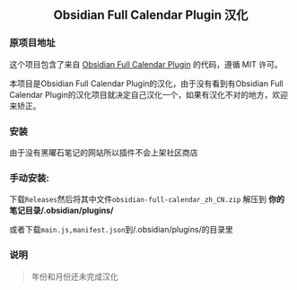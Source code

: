 <center><h2>Obsidian Full Calendar Plugin 汉化</h2></center>

### 原项目地址

这个项目包含了来自 [Obsidian Full Calendar Plugin](https://github.com/davish/obsidian-full-calendar) 的代码，遵循 MIT 许可。

本项目是Obsidian Full Calendar Plugin的汉化，由于没有看到有Obsidian Full Calendar Plugin的汉化项目就决定自己汉化一个，如果有汉化不对的地方，欢迎来矫正。

### 安装

由于没有黑曜石笔记的网站所以插件不会上架社区商店

### 手动安装:

下载`Releases`然后将其中文件`obsidian-full-calendar_zh_CN.zip` 解压到 **你的笔记目录/.obsidian/plugins/**

或者下载`main.js,manifest.json`到/.obsidian/plugins/的目录里

### 说明
>年份和月份还未完成汉化